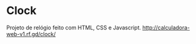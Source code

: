 # Clock
Projeto de relógio feito com HTML, CSS e Javascript.
http://calculadora-web-v1.rf.gd/clock/
